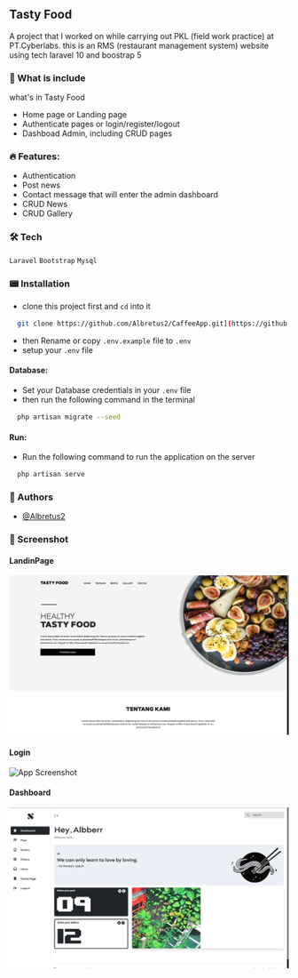 ## Tasty Food

A project that I worked on while carrying out PKL (field work practice) at PT.Cyberlabs. this is an RMS (restaurant management system) website using tech laravel 10 and boostrap 5

### 💾 What is include

what's in Tasty Food

-   Home page or Landing page
-   Authenticate pages or login/register/logout
-   Dashboad Admin, including CRUD pages

### 🔥 Features:

-   Authentication
-   Post news
-   Contact message that will enter the admin dashboard
-   CRUD News
-   CRUD Gallery

### 🛠 Tech

`Laravel` `Bootstrap` `Mysql`

### 📟 Installation

-   clone this project first and `cd` into it

```bash
  git clone https://github.com/Albretus2/CaffeeApp.git](https://github.com/Albretus2/TastyFood.git
```

-   then Rename or copy `.env.example` file to `.env`
-   setup your `.env` file

#### Database:

-   Set your Database credentials in your `.env` file
-   then run the following command in the terminal

```bash
  php artisan migrate --seed
```

#### Run:

-   Run the following command to run the application on the server

```bash
  php artisan serve
```

### 🪬 Authors

-   [@Albretus2](https://www.github.com/octokatherine)

### 📸 Screenshot

#### LandinPage
![App Screenshot](https://github.com/Albretus2/TastyFood/blob/main/landingpage.png)

#### Login
![App Screenshot](https://github.com/Albretus2/TastyFood/blob/main/login.png)

#### Dashboard
![App Screenshot](https://github.com/Albretus2/TastyFood/blob/main/dashboard.png)
